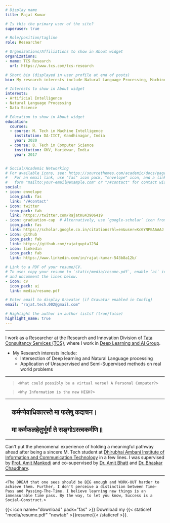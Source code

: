 ```yaml
---
# Display name
title: Rajat Kumar  

# Is this the primary user of the site?
superuser: true

# Role/position/tagline
role: Researcher 

# Organizations/Affiliations to show in About widget
organizations:
- name: TCS Research 
  url: https://www.tcs.com/tcs-research

# Short bio (displayed in user profile at end of posts)
bio: My research interests include Natural Language Processing, Machine Learning and Data Science.

# Interests to show in About widget
interests:
- Artificial Intelligence
- Natural Language Processing
- Data Science

# Education to show in About widget
education:
  courses:
  - course: M. Tech in Machine Intelligence
    institution: DA-IICT, Gandhinagar, India
    year: 2020
  - course: B. Tech in Computer Science 
    institution: GKV, Haridwar, India
    year: 2017


# Social/Academic Networking
# For available icons, see: https://sourcethemes.com/academic/docs/page-builder/#icons
#   For an email link, use "fas" icon pack, "envelope" icon, and a link in the
#   form "mailto:your-email@example.com" or "/#contact" for contact widget.
social:
- icon: envelope
  icon_pack: fas
  link: '/#contact'
- icon: twitter
  icon_pack: fab
  link: https://twitter.com/RajatKu43906419
- icon: graduation-cap  # Alternatively, use `google-scholar` icon from `ai` icon pack
  icon_pack: fas
  link: https://scholar.google.co.in/citations?hl=en&user=Kc6YNPEAAAAJ
- icon: github
  icon_pack: fab
  link: https://github.com/rajatgupta1234
- icon: linkedin
  icon_pack: fab
  link: https://www.linkedin.com/in/rajat-kumar-543b8a12b/

# Link to a PDF of your resume/CV.
# To use: copy your resume to `static/media/resume.pdf`, enable `ai` icons in `params.toml`, 
# and uncomment the lines below.
- icon: cv
  icon_pack: ai
  link: media/resume.pdf

# Enter email to display Gravatar (if Gravatar enabled in Config)
email: "rajat.tech.002@gmail.com"

# Highlight the author in author lists? (true/false)
highlight_name: true
---
```

---
I work as a Researcher at the Research and Innovation Division of [Tata Consultancy Services (TCS)](https://www.tcs.com/research-and-innovation), where I work  in [Deep Learning and AI Group](https://www.tcs.com/bridging-the-human-machine-divide).

* My Research interests include:
  * Intersection of Deep learning and Natural Language processing
  * Application of Unsupervised and Semi-Supervised methods on real world problems

---

>`<What could possibly be a virtual verse? A Personal Computer?>`

>`<Why Information is the new HIGH?>`
---
## &nbsp;&nbsp;&nbsp;&nbsp;**कर्मण्येवाधिकारस्ते मा फलेषु कदाचन।**

## &nbsp;&nbsp;&nbsp;&nbsp;**मा कर्मफलहेतुर्भूर्मा ते सङ्गोऽस्त्वकर्मणि॥**
---
Can't put the phenomenal experience of holding a meaningful pathway ahead after being a sincere M. Tech student at [Dhirubhai Ambani Institute of Information and Communication Technology](https://www.daiict.ac.in/) in a few lines. I was supervised by [Prof. Amit Mankodi](https://www.daiict.ac.in/profile/amit-mankodi/) and co-supervised by [Dr. Amit Bhatt](https://www.daiict.ac.in/profile/amit-bhatt/) and [Dr. Bhaskar Chaudhary](https://www.daiict.ac.in/profile/bhaskar-chaudhury/). 


---

`<The DREAM that one sees should be BIG enough and WORK-OUT harder to achieve them. Further, I don't perceive a distinction between Time-Pass and Passing-The-Time. I believe learning new things is an immeasurable time pass. By the way, to let you know, Success is a Social-Construct.>`



{{< icon name="download" pack="fas" >}} Download my {{< staticref "media/resume.pdf" "newtab" >}}resume{{< /staticref >}}.
